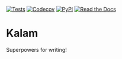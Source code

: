 [![Tests](https://github.com/ankcorp/kalam/workflows/Tests/badge.svg)](https://github.com/ankcorp/kalam/actions?workflow=Tests)
[![Codecov](https://codecov.io/gh/ankcorp/kalam/branch/master/graph/badge.svg)](https://codecov.io/gh/ankcorp/kalam)
[![PyPI](https://img.shields.io/pypi/v/kalam.svg)](https://pypi.org/project/kalam/)
[![Read the Docs](https://readthedocs.org/projects/kalam/badge/)](https://kalam.readthedocs.io/)

# Kalam

Superpowers for writing!
